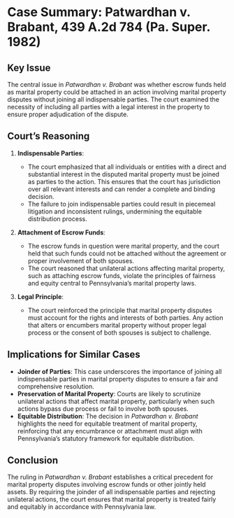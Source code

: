 # Case Summary: Patwardhan v. Brabant, 439 A.2d 784 (Pa. Super. 1982)

## Key Issue
The central issue in *Patwardhan v. Brabant* was whether escrow funds held as marital property could be attached in an action involving marital property disputes without joining all indispensable parties. The court examined the necessity of including all parties with a legal interest in the property to ensure proper adjudication of the dispute.

## Court’s Reasoning
1. **Indispensable Parties**: 
   - The court emphasized that all individuals or entities with a direct and substantial interest in the disputed marital property must be joined as parties to the action. This ensures that the court has jurisdiction over all relevant interests and can render a complete and binding decision.
   - The failure to join indispensable parties could result in piecemeal litigation and inconsistent rulings, undermining the equitable distribution process.

2. **Attachment of Escrow Funds**:
   - The escrow funds in question were marital property, and the court held that such funds could not be attached without the agreement or proper involvement of both spouses.
   - The court reasoned that unilateral actions affecting marital property, such as attaching escrow funds, violate the principles of fairness and equity central to Pennsylvania’s marital property laws.

3. **Legal Principle**:
   - The court reinforced the principle that marital property disputes must account for the rights and interests of both parties. Any action that alters or encumbers marital property without proper legal process or the consent of both spouses is subject to challenge.

## Implications for Similar Cases
- **Joinder of Parties**: This case underscores the importance of joining all indispensable parties in marital property disputes to ensure a fair and comprehensive resolution.
- **Preservation of Marital Property**: Courts are likely to scrutinize unilateral actions that affect marital property, particularly when such actions bypass due process or fail to involve both spouses.
- **Equitable Distribution**: The decision in *Patwardhan v. Brabant* highlights the need for equitable treatment of marital property, reinforcing that any encumbrance or attachment must align with Pennsylvania’s statutory framework for equitable distribution.

## Conclusion
The ruling in *Patwardhan v. Brabant* establishes a critical precedent for marital property disputes involving escrow funds or other jointly held assets. By requiring the joinder of all indispensable parties and rejecting unilateral actions, the court ensures that marital property is treated fairly and equitably in accordance with Pennsylvania law.
